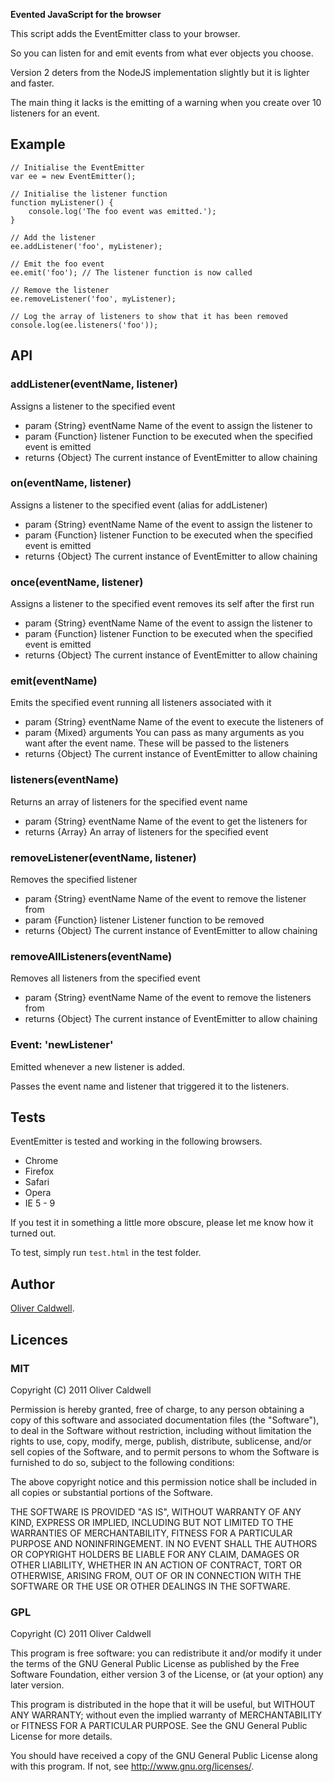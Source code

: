 **Evented JavaScript for the browser**

This script adds the EventEmitter class to your browser.

So you can listen for and emit events from what ever objects you choose.

Version 2 deters from the NodeJS implementation slightly but it is lighter and faster.

The main thing it lacks is the emitting of a warning when you create over 10 listeners for an event.

## Example

	// Initialise the EventEmitter
	var ee = new EventEmitter();
	
	// Initialise the listener function
	function myListener() {
		console.log('The foo event was emitted.');
	}
	
	// Add the listener
	ee.addListener('foo', myListener);
	
	// Emit the foo event
	ee.emit('foo'); // The listener function is now called
	
	// Remove the listener
	ee.removeListener('foo', myListener);
	
	// Log the array of listeners to show that it has been removed
	console.log(ee.listeners('foo'));

## API

### addListener(eventName, listener)

Assigns a listener to the specified event

 * param {String} eventName Name of the event to assign the listener to
 * param {Function} listener Function to be executed when the specified event is emitted
 * returns {Object} The current instance of EventEmitter to allow chaining

### on(eventName, listener)

Assigns a listener to the specified event (alias for addListener)

 * param {String} eventName Name of the event to assign the listener to
 * param {Function} listener Function to be executed when the specified event is emitted
 * returns {Object} The current instance of EventEmitter to allow chaining

### once(eventName, listener)

Assigns a listener to the specified event removes its self after the first run

 * param {String} eventName Name of the event to assign the listener to
 * param {Function} listener Function to be executed when the specified event is emitted
 * returns {Object} The current instance of EventEmitter to allow chaining

### emit(eventName)

Emits the specified event running all listeners associated with it

 * param {String} eventName Name of the event to execute the listeners of
 * param {Mixed} arguments You can pass as many arguments as you want after the event name. These will be passed to the listeners
 * returns {Object} The current instance of EventEmitter to allow chaining

### listeners(eventName)

Returns an array of listeners for the specified event name

 * param {String} eventName Name of the event to get the listeners for
 * returns {Array} An array of listeners for the specified event

### removeListener(eventName, listener)

Removes the specified listener

 * param {String} eventName Name of the event to remove the listener from
 * param {Function} listener Listener function to be removed
 * returns {Object} The current instance of EventEmitter to allow chaining

### removeAllListeners(eventName)

Removes all listeners from the specified event

 * param {String} eventName Name of the event to remove the listeners from
 * returns {Object} The current instance of EventEmitter to allow chaining

### Event: 'newListener'

Emitted whenever a new listener is added.

Passes the event name and listener that triggered it to the listeners.

## Tests

EventEmitter is tested and working in the following browsers.

 * Chrome
 * Firefox
 * Safari
 * Opera
 * IE 5 - 9

If you test it in something a little more obscure, please let me know how it turned out.

To test, simply run `test.html` in the test folder.

## Author

[Oliver Caldwell](http://olivercaldwell.co.uk/).

## Licences

### MIT
Copyright (C) 2011 Oliver Caldwell

Permission is hereby granted, free of charge, to any person obtaining a copy
of this software and associated documentation files (the "Software"), to deal
in the Software without restriction, including without limitation the rights
to use, copy, modify, merge, publish, distribute, sublicense, and/or sell
copies of the Software, and to permit persons to whom the Software is
furnished to do so, subject to the following conditions:

The above copyright notice and this permission notice shall be included in
all copies or substantial portions of the Software.

THE SOFTWARE IS PROVIDED "AS IS", WITHOUT WARRANTY OF ANY KIND, EXPRESS OR
IMPLIED, INCLUDING BUT NOT LIMITED TO THE WARRANTIES OF MERCHANTABILITY,
FITNESS FOR A PARTICULAR PURPOSE AND NONINFRINGEMENT. IN NO EVENT SHALL THE
AUTHORS OR COPYRIGHT HOLDERS BE LIABLE FOR ANY CLAIM, DAMAGES OR OTHER
LIABILITY, WHETHER IN AN ACTION OF CONTRACT, TORT OR OTHERWISE, ARISING FROM,
OUT OF OR IN CONNECTION WITH THE SOFTWARE OR THE USE OR OTHER DEALINGS IN
THE SOFTWARE.

### GPL
Copyright (C) 2011 Oliver Caldwell

This program is free software: you can redistribute it and/or modify
it under the terms of the GNU General Public License as published by
the Free Software Foundation, either version 3 of the License, or
(at your option) any later version.

This program is distributed in the hope that it will be useful,
but WITHOUT ANY WARRANTY; without even the implied warranty of
MERCHANTABILITY or FITNESS FOR A PARTICULAR PURPOSE.  See the
GNU General Public License for more details.

You should have received a copy of the GNU General Public License
along with this program. If not, see <http://www.gnu.org/licenses/>.
